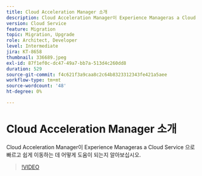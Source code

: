 ```yaml
---
title: Cloud Acceleration Manager 소개
description: Cloud Acceleration Manager이 Experience Manageras a Cloud Service 으로 빠르고 쉽게 이동하는 데 어떻게 도움이 되는지 알아보십시오.
version: Cloud Service
feature: Migration
topic: Migration, Upgrade
role: Architect, Developer
level: Intermediate
jira: KT-8658
thumbnail: 336689.jpeg
exl-id: 87f1ef0c-dc47-49a7-bb7a-513d4c260dd8
duration: 529
source-git-commit: f4c621f3a9caa8c2c64b8323312343fe421a5aee
workflow-type: tm+mt
source-wordcount: '48'
ht-degree: 0%

---
```


# Cloud Acceleration Manager 소개

Cloud Acceleration Manager이 Experience Manageras a Cloud Service 으로 빠르고 쉽게 이동하는 데 어떻게 도움이 되는지 알아보십시오.

>[!VIDEO](https://video.tv.adobe.com/v/336689?quality=12&learn=on)
